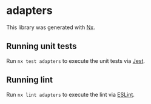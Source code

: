 # adapters

This library was generated with [Nx](https://nx.dev).

## Running unit tests

Run `nx test adapters` to execute the unit tests via [Jest](https://jestjs.io).

## Running lint

Run `nx lint adapters` to execute the lint via [ESLint](https://eslint.org/).
